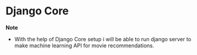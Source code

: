 # Django Core

**Note**

* With the help of Django Core setup i will be able to run django server to make machine learning API for movie recommendations.